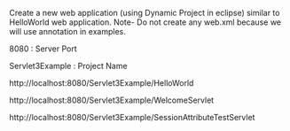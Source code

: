 Create a new web application (using Dynamic Project in eclipse) similar to HelloWorld web application. 
Note- Do not create any web.xml because we will use annotation in examples.

8080 : Server Port

Servlet3Example : Project Name

http://localhost:8080/Servlet3Example/HelloWorld

http://localhost:8080/Servlet3Example/WelcomeServlet

http://localhost:8080/Servlet3Example/SessionAttributeTestServlet


